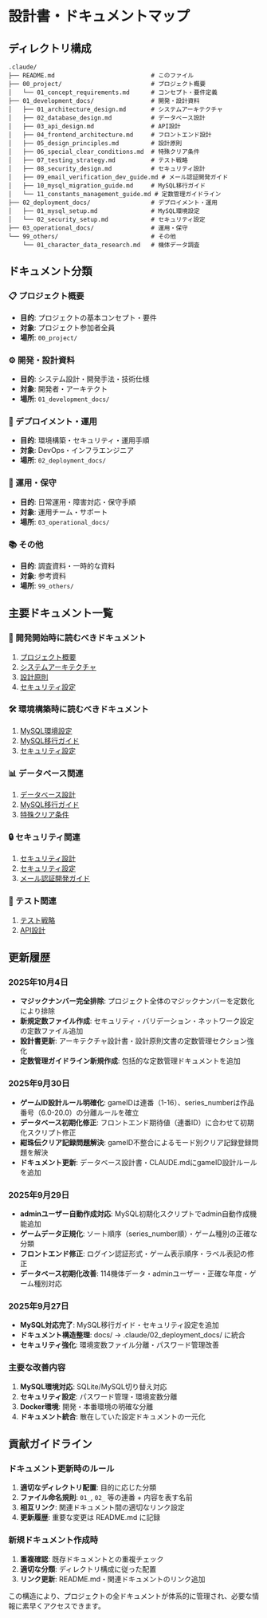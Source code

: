 # 設計書・ドキュメントマップ

## ディレクトリ構成

```
.claude/
├── README.md                           # このファイル
├── 00_project/                         # プロジェクト概要
│   └── 01_concept_requirements.md      # コンセプト・要件定義
├── 01_development_docs/                # 開発・設計資料
│   ├── 01_architecture_design.md       # システムアーキテクチャ
│   ├── 02_database_design.md           # データベース設計
│   ├── 03_api_design.md                # API設計
│   ├── 04_frontend_architecture.md     # フロントエンド設計
│   ├── 05_design_principles.md         # 設計原則
│   ├── 06_special_clear_conditions.md  # 特殊クリア条件
│   ├── 07_testing_strategy.md          # テスト戦略
│   ├── 08_security_design.md           # セキュリティ設計
│   ├── 09_email_verification_dev_guide.md # メール認証開発ガイド
│   ├── 10_mysql_migration_guide.md     # MySQL移行ガイド
│   └── 11_constants_management_guide.md # 定数管理ガイドライン
├── 02_deployment_docs/                 # デプロイメント・運用
│   ├── 01_mysql_setup.md               # MySQL環境設定
│   └── 02_security_setup.md            # セキュリティ設定
├── 03_operational_docs/                # 運用・保守
└── 99_others/                          # その他
    └── 01_character_data_research.md   # 機体データ調査
```

## ドキュメント分類

### 📋 プロジェクト概要
- **目的**: プロジェクトの基本コンセプト・要件
- **対象**: プロジェクト参加者全員
- **場所**: `00_project/`

### ⚙️ 開発・設計資料
- **目的**: システム設計・開発手法・技術仕様
- **対象**: 開発者・アーキテクト
- **場所**: `01_development_docs/`

### 🚀 デプロイメント・運用
- **目的**: 環境構築・セキュリティ・運用手順
- **対象**: DevOps・インフラエンジニア
- **場所**: `02_deployment_docs/`

### 🔧 運用・保守
- **目的**: 日常運用・障害対応・保守手順
- **対象**: 運用チーム・サポート
- **場所**: `03_operational_docs/`

### 📚 その他
- **目的**: 調査資料・一時的な資料
- **対象**: 参考資料
- **場所**: `99_others/`

## 主要ドキュメント一覧

### 🎯 開発開始時に読むべきドキュメント
1. [プロジェクト概要](./00_project/01_concept_requirements.md)
2. [システムアーキテクチャ](./01_development_docs/01_architecture_design.md)
3. [設計原則](./01_development_docs/05_design_principles.md)
4. [セキュリティ設定](./02_deployment_docs/02_security_setup.md)

### 🛠️ 環境構築時に読むべきドキュメント
1. [MySQL環境設定](./02_deployment_docs/01_mysql_setup.md)
2. [MySQL移行ガイド](./01_development_docs/10_mysql_migration_guide.md)
3. [セキュリティ設定](./02_deployment_docs/02_security_setup.md)

### 📊 データベース関連
1. [データベース設計](./01_development_docs/02_database_design.md)
2. [MySQL移行ガイド](./01_development_docs/10_mysql_migration_guide.md)
3. [特殊クリア条件](./01_development_docs/06_special_clear_conditions.md)

### 🔒 セキュリティ関連
1. [セキュリティ設計](./01_development_docs/08_security_design.md)
2. [セキュリティ設定](./02_deployment_docs/02_security_setup.md)
3. [メール認証開発ガイド](./01_development_docs/09_email_verification_dev_guide.md)

### 🧪 テスト関連
1. [テスト戦略](./01_development_docs/07_testing_strategy.md)
2. [API設計](./01_development_docs/03_api_design.md)

## 更新履歴

### 2025年10月4日
- **マジックナンバー完全排除**: プロジェクト全体のマジックナンバーを定数化により排除
- **新規定数ファイル作成**: セキュリティ・バリデーション・ネットワーク設定の定数ファイル追加
- **設計書更新**: アーキテクチャ設計書・設計原則文書の定数管理セクション強化
- **定数管理ガイドライン新規作成**: 包括的な定数管理ドキュメントを追加

### 2025年9月30日
- **ゲームID設計ルール明確化**: gameIDは連番（1-16）、series_numberは作品番号（6.0-20.0）の分離ルールを確立
- **データベース初期化修正**: フロントエンド期待値（連番ID）に合わせて初期化スクリプト修正
- **紺珠伝クリア記録問題解決**: gameID不整合によるモード別クリア記録登録問題を解決
- **ドキュメント更新**: データベース設計書・CLAUDE.mdにgameID設計ルールを追加

### 2025年9月29日
- **adminユーザー自動作成対応**: MySQL初期化スクリプトでadmin自動作成機能追加
- **ゲームデータ正規化**: ソート順序（series_number順）・ゲーム種別の正確な分類
- **フロントエンド修正**: ログイン認証形式・ゲーム表示順序・ラベル表記の修正
- **データベース初期化改善**: 114機体データ・adminユーザー・正確な年度・ゲーム種別対応

### 2025年9月27日
- **MySQL対応完了**: MySQL移行ガイド・セキュリティ設定を追加
- **ドキュメント構造整理**: docs/ → .claude/02_deployment_docs/ に統合
- **セキュリティ強化**: 環境変数ファイル分離・パスワード管理改善

### 主要な改善内容
1. **MySQL環境対応**: SQLite/MySQL切り替え対応
2. **セキュリティ設定**: パスワード管理・環境変数分離
3. **Docker環境**: 開発・本番環境の明確な分離
4. **ドキュメント統合**: 散在していた設定ドキュメントの一元化

## 貢献ガイドライン

### ドキュメント更新時のルール
1. **適切なディレクトリ配置**: 目的に応じた分類
2. **ファイル命名規則**: `01_`, `02_` 等の連番 + 内容を表す名前
3. **相互リンク**: 関連ドキュメント間の適切なリンク設定
4. **更新履歴**: 重要な変更は README.md に記録

### 新規ドキュメント作成時
1. **重複確認**: 既存ドキュメントとの重複チェック
2. **適切な分類**: ディレクトリ構成に従った配置
3. **リンク更新**: README.md・関連ドキュメントのリンク追加

この構造により、プロジェクトの全ドキュメントが体系的に管理され、必要な情報に素早くアクセスできます。